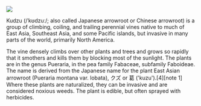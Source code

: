 <a href="https://juncture-digital.org"><img src="https://juncture-digital.org/images/ve-button.png"></a>

<param ve-config 
       title="Kudzo Essay" 
       author="Ron"
       banner="" 
       layout="vertical">
       
Kudzu (/ˈkʊdzuː/; also called Japanese arrowroot or Chinese arrowroot) is a group of climbing, coiling, and trailing perennial vines native to much of East Asia, Southeast Asia, and some Pacific islands, but invasive in many parts of the world, primarily North America.

The vine densely climbs over other plants and trees and grows so rapidly that it smothers and kills them by blocking most of the sunlight. The plants are in the genus Pueraria, in the pea family Fabaceae, subfamily Faboideae. The name is derived from the Japanese name for the plant East Asian arrowroot (Pueraria montana var. lobata), クズ or 葛 ('kuzu').[4][note 1] Where these plants are naturalized, they can be invasive and are considered noxious weeds. The plant is edible, but often sprayed with herbicides.
